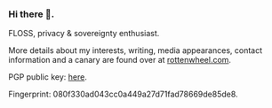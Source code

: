 ### Hi there 👋.

FLOSS, privacy & sovereignty enthusiast.

More details about my interests, writing, media appearances, contact information and a canary are found over at [rottenwheel.com](https://rottenwheel.com/).

PGP public key: [here](https://pgp.surfnet.nl/pks/lookup?op=get&search=0x1FAD78669DE85DE8).

Fingerprint: 080f330ad043cc0a449a27d71fad78669de85de8.
